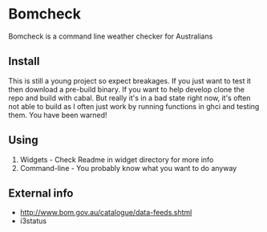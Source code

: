 Bomcheck
========

Bomcheck is a command line weather checker for Australians

Install
-------

This is still a young project so expect breakages. If you just want to test it then download a pre-build binary. If you want to help develop clone the repo and build with cabal. But really it's in a bad state right now, it's often not able to build as I often just work by running functions in ghci and testing them. You have been warned!

Using
-----

1. Widgets - Check Readme in widget directory for more info
2. Command-line - You probably know what you want to do anyway

External info
-------------

* http://www.bom.gov.au/catalogue/data-feeds.shtml
* i3status
